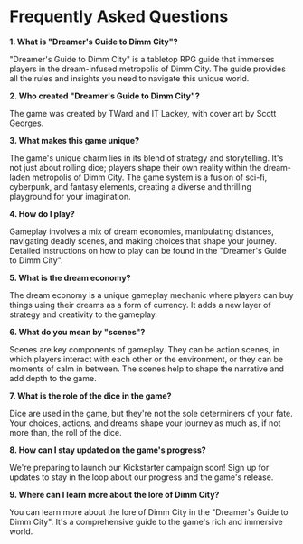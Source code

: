 # Frequently Asked Questions

**1. What is "Dreamer's Guide to Dimm City"?**

"Dreamer's Guide to Dimm City" is a tabletop RPG guide that immerses players in the dream-infused metropolis of Dimm City. The guide provides all the rules and insights you need to navigate this unique world.

**2. Who created "Dreamer's Guide to Dimm City"?**

The game was created by TWard and IT Lackey, with cover art by Scott Georges.

**3. What makes this game unique?**

The game's unique charm lies in its blend of strategy and storytelling. It's not just about rolling dice; players shape their own reality within the dream-laden metropolis of Dimm City. The game system is a fusion of sci-fi, cyberpunk, and fantasy elements, creating a diverse and thrilling playground for your imagination.

**4. How do I play?**

Gameplay involves a mix of dream economies, manipulating distances, navigating deadly scenes, and making choices that shape your journey. Detailed instructions on how to play can be found in the "Dreamer's Guide to Dimm City".

**5. What is the dream economy?**

The dream economy is a unique gameplay mechanic where players can buy things using their dreams as a form of currency. It adds a new layer of strategy and creativity to the gameplay.

**6. What do you mean by "scenes"?**

Scenes are key components of gameplay. They can be action scenes, in which players interact with each other or the environment, or they can be moments of calm in between. The scenes help to shape the narrative and add depth to the game.

**7. What is the role of the dice in the game?**

Dice are used in the game, but they're not the sole determiners of your fate. Your choices, actions, and dreams shape your journey as much as, if not more than, the roll of the dice.

**8. How can I stay updated on the game's progress?**

We're preparing to launch our Kickstarter campaign soon! Sign up for updates to stay in the loop about our progress and the game's release.

**9. Where can I learn more about the lore of Dimm City?**

You can learn more about the lore of Dimm City in the "Dreamer's Guide to Dimm City". It's a comprehensive guide to the game's rich and immersive world.
